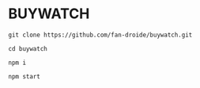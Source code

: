 # BUYWATCH


`git clone https://github.com/fan-droide/buywatch.git`

`cd buywatch`

`npm i`

`npm start`

